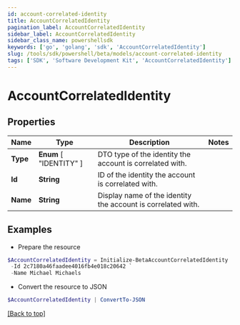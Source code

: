 ```yaml
---
id: account-correlated-identity
title: AccountCorrelatedIdentity
pagination_label: AccountCorrelatedIdentity
sidebar_label: AccountCorrelatedIdentity
sidebar_class_name: powershellsdk
keywords: ['go', 'golang', 'sdk', 'AccountCorrelatedIdentity'] 
slug: /tools/sdk/powershell/beta/models/account-correlated-identity
tags: ['SDK', 'Software Development Kit', 'AccountCorrelatedIdentity']
---
```



# AccountCorrelatedIdentity

## Properties

Name | Type | Description | Notes
------------ | ------------- | ------------- | -------------
**Type** |   **Enum** [  "IDENTITY" ] | DTO type of the identity the account is correlated with. | 
**Id** |  **String** | ID of the identity the account is correlated with. | 
**Name** |  **String** | Display name of the identity the account is correlated with. | 

## Examples

- Prepare the resource
```powershell
$AccountCorrelatedIdentity = Initialize-BetaAccountCorrelatedIdentity  -Type IDENTITY `
 -Id 2c7180a46faadee4016fb4e018c20642 `
 -Name Michael Michaels
```

- Convert the resource to JSON
```powershell
$AccountCorrelatedIdentity | ConvertTo-JSON
```


[[Back to top]](#) 

